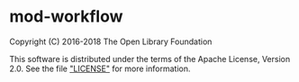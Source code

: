 # mod-workflow

Copyright (C) 2016-2018 The Open Library Foundation

This software is distributed under the terms of the Apache License, Version 2.0.
See the file ["LICENSE"](LICENSE) for more information.
